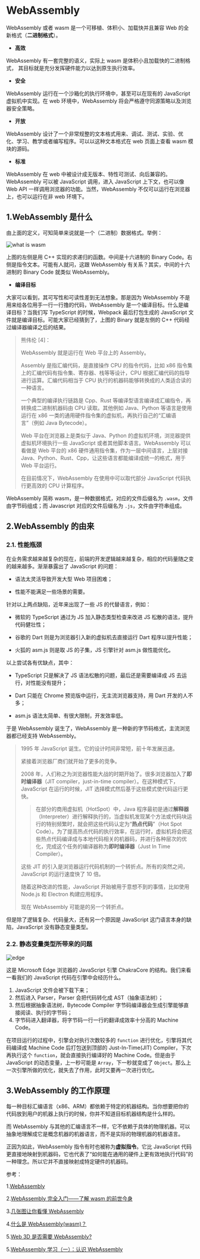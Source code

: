 # WebAssembly

WebAssembly 或者 wasm 是一个可移植、体积小、加载快并且兼容 Web 的全新格式（**二进制格式**）。

- **高效**

WebAssembly 有一套完整的语义，实际上 wasm 是体积小且加载快的二进制格式， 其目标就是充分发挥硬件能力以达到原生执行效率。

- **安全**

WebAssembly 运行在一个沙箱化的执行环境中，甚至可以在现有的 JavaScript 虚拟机中实现。在 web 环境中，WebAssembly 将会严格遵守同源策略以及浏览器安全策略。

- **开放**

WebAssembly 设计了一个非常规整的文本格式用来、调试、测试、实验、优化、学习、教学或者编写程序。可以以这种文本格式在 web 页面上查看 wasm 模块的源码。

- **标准**

WebAssembly 在 web 中被设计成无版本、特性可测试、向后兼容的。WebAssembly 可以被 JavaScript 调用，进入 JavaScript 上下文，也可以像 Web API 一样调用浏览器的功能。当然，WebAssembly 不仅可以运行在浏览器上，也可以运行在非 web 环境下。

## 1.WebAssembly 是什么

由上面的定义，可知简单来说就是一个（二进制）数据格式。举例：

![what is wasm](https://user-gold-cdn.xitu.io/2018/11/7/166ed3c3acfb3aad?imageView2/0/w/1280/h/960/format/webp/ignore-error/1)

上图的左侧是用 C++ 实现的求递归的函数。中间是十六进制的 Binary Code。右侧是指令文本。可能有人就问，这跟 WebAssembly 有关系？其实，中间的十六进制的 Binary Code 就类似 WebAssembly。

- **编译目标**

大家可以看到，其可写性和可读性差到无法想象。那是因为 WebAssembly 不是用来给各位用手一行一行撸的代码，WebAssembly 是一个编译目标。什么是编译目标？当我们写 TypeScript 的时候，Webpack 最后打包生成的 JavaScript 文件就是编译目标。可能大家已经猜到了，上图的 Binary 就是左侧的 C++ 代码经过编译器编译之后的结果。

> 熊伟伦 [4]：
>
> WebAssembly 就是运行在 Web 平台上的 Assembly。
>
> Assembly 是指汇编代码，是直接操作 CPU 的指令代码，比如 x86 指令集上的汇编代码有指令集、寄存器、栈等等设计，CPU 根据汇编代码的指导进行运算。汇编代码相当于 CPU 执行的机器码能够转换成的人类适合读的一种语言。
>
> 一个典型的编译执行链路是 Cpp、Rust 等编译型语言编译成汇编指令，再转换成二进制机器码由 CPU 读取。其他例如 Java、Python 等语言是使用运行在 x86 一类的通用硬件指令集的虚拟机，再执行自己的“汇编语言”（例如 Java Bytecode）。
>
> Web 平台在浏览器上是类似于 Java、Python 的虚拟机环境，浏览器提供虚拟机环境执行一些 JavaScript 或者其他脚本语言。WebAssembly 可以看做是 Web 平台的 x86 硬件通用指令集，作为一层中间语言，上层对接 Java、Python、Rust、Cpp，让这些语言都能编译成统一的格式，用于 Web 平台运行。
>
> 在目前情况下，WebAssembly 在使用中可以取代部分 JavaScript 代码执行更高效的 CPU 计算程序。

WebAssembly 简称 wasm，是一种数据格式，对应的文件后缀名为 `.wasm`，文件由字节码组成；而 Javascript 对应的文件后缀名为 `.js`，文件由字符串组成。

## 2.WebAssembly 的由来

### 2.1. 性能瓶颈

在业务需求越来越复杂的现在，前端的开发逻辑越来越复杂，相应的代码量随之变的越来越多。渐渐暴露出了 JavaScript 的问题：

- 语法太灵活导致开发大型 Web 项目困难；

- 性能不能满足一些场景的需要。

针对以上两点缺陷，近年来出现了一些 JS 的代替语言，例如：

- 微软的 TypeScript 通过为 JS 加入静态类型检查来改进 JS 松散的语法，提升代码健壮性；

- 谷歌的 Dart 则是为浏览器引入新的虚拟机去直接运行 Dart 程序以提升性能；

- 火狐的 asm.js 则是取 JS 的子集，JS 引擎针对 asm.js 做性能优化。

以上尝试各有优缺点，其中：

- TypeScript 只是解决了 JS 语法松散的问题，最后还是需要编译成 JS 去运行，对性能没有提升；

- Dart 只能在 Chrome 预览版中运行，无主流浏览器支持，用 Dart 开发的人不多；

- asm.js 语法太简单、有很大限制，开发效率低。

于是 WebAssembly 诞生了，WebAssembly 是一种新的字节码格式，主流浏览器都已经支持 WebAssembly。

> 1995 年 JavaScript 诞生。它的设计时间非常短，前十年发展迅速。
>
> 紧接着浏览器厂商们就开始了更多的竞争。
>
> 2008 年，人们称之为浏览器性能大战的时期开始了。很多浏览器加入了**即时编译器**（JIT compiler，just-in-time compiler）。在这种模式下，JavaScript 在运行的时候，JIT 选择模式然后基于这些模式使代码运行更快。
>
>> 在部分的商用虚拟机（HotSpot）中，Java 程序最初是通过**解释器**（Interpreter）进行解释执行的，当虚拟机发现某个方法或代码块运行的特别频繁时，就会把这些代码认定为“**热点代码**”（Hot Spot Code）。为了提高热点代码的执行效率，在运行时，虚拟机将会把这些热点代码编译成与本地代码相关的机器码，并进行各种层次的优化，完成这个任务的编译器称为**即时编译器**（Just In Time Compiler）。
>
> 这些 JIT 的引入是浏览器运行代码机制的一个转折点。所有的突然之间，JavaScript 的运行速度快了 10 倍。
>
> 随着这种改进的性能，JavaScript 开始被用于意想不到的事情，比如使用 Node.js 和 Electron 构建应用程序。
>
> 现在 WebAssembly 可能是的另一个转折点。

但是除了逻辑复杂、代码量大，还有另一个原因是 JavaScript 这门语言本身的缺陷，JavaScript 没有静态变量类型。

### 2.2. 静态变量类型所带来的问题

![edge](https://user-gold-cdn.xitu.io/2018/11/7/166ed498c346cec4?imageView2/0/w/1280/h/960/format/webp/ignore-error/1)

这是 Microsoft Edge 浏览器的 JavaScript 引擎 ChakraCore 的结构。我们来看一看我们的 JavaScript 代码在引擎中会经历什么。

1. JavaScript 文件会被下载下来；
2. 然后进入 Parser，Parser 会把代码转化成 AST（抽象语法树）；
3. 然后根据抽象语法树，Bytecode Compiler 字节码编译器会生成引擎能够直接阅读、执行的字节码；
4. 字节码进入翻译器，将字节码一行一行的翻译成效率十分高的 Machine Code。

在项目运行的过程中，引擎会对执行次数较多的 `function` 进行优化，引擎将其代码编译成 Machine Code 后打包送到顶部的 Just-In-Time(JIT) Compiler，下次再执行这个 `function`，就会直接执行编译好的 Machine Code。但是由于 JavaScript 的动态变量，上一秒可能是 `Array`，下一秒就变成了 `Object`。那么上一次引擎所做的优化，就失去了作用，此时又要再一次进行优化。

## 3.WebAssembly 的工作原理

每一种目标汇编语言（x86、ARM）都依赖于特定的机器结构。当你想要把你的代码放到用户的机器上执行的时候，你并不知道目标机器结构是什么样的。

而 WebAssembly 与其他的汇编语言不一样，它不依赖于具体的物理机器。可以抽象地理解成它是概念机器的机器语言，而不是实际的物理机器的机器语言。

正因为如此，WebAssembly 指令有时也被称为**虚拟指令**。它比 JavaScript 代码更直接地映射到机器码，它也代表了“如何能在通用的硬件上更有效地执行代码”的一种理念。所以它并不直接映射成特定硬件的机器码。

参考：

1.[WebAssembly](https://www.wasm.com.cn/)

2.[WebAssembly 完全入门——了解 wasm 的前世今身](https://juejin.im/post/6844903709806182413)

3.[几张图让你看懂 WebAssembly](https://www.jianshu.com/p/bff8aa23fe4d)

4.[什么是 WebAssembly(wasm)？](https://www.zhihu.com/question/304577684)

5.[Web 3D 是否需要 WebAssembly?](https://zhuanlan.zhihu.com/p/102167475?from_voters_page=true)

5.[WebAssembly 学习（一）：认识 WebAssembly](https://www.cnblogs.com/jixiaohua/p/10425805.html)
